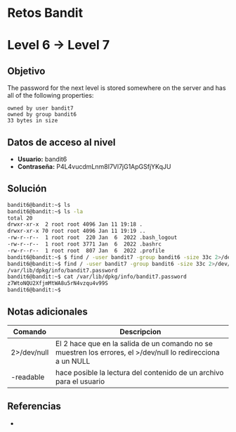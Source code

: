 # Retos Bandit

# Level 6 → Level 7

## Objetivo
The password for the next level is stored somewhere on the server and has all of the following properties:

	owned by user bandit7
	owned by group bandit6
	33 bytes in size

## Datos de acceso al nivel
- **Usuario:** bandit6
- **Contraseña:** P4L4vucdmLnm8I7Vl7jG1ApGSfjYKqJU

## Solución
```bash
bandit6@bandit:~$ ls
bandit6@bandit:~$ ls -la
total 20
drwxr-xr-x  2 root root 4096 Jan 11 19:18 .
drwxr-xr-x 70 root root 4096 Jan 11 19:19 ..
-rw-r--r--  1 root root  220 Jan  6  2022 .bash_logout
-rw-r--r--  1 root root 3771 Jan  6  2022 .bashrc
-rw-r--r--  1 root root  807 Jan  6  2022 .profile
bandit6@bandit:~$ $ find / -user bandit7 -group bandit6 -size 33c 2>/dev/null
bandit6@bandit:~$ find / -user bandit7 -group bandit6 -size 33c 2>/dev/null
/var/lib/dpkg/info/bandit7.password
bandit6@bandit:~$ cat /var/lib/dpkg/info/bandit7.password
z7WtoNQU2XfjmMtWA8u5rN4vzqu4v99S
bandit6@bandit:~$
```
## Notas adicionales
| Comando | Descripcion |
|---------|-------------|
| 2>/dev/null | El 2 hace que en la salida de un comando no se muestren los errores, el >/dev/null lo redirecciona a un NULL |
| -readable | hace posible la lectura del contenido de un archivo para el usuario

## Referencias
- []()
